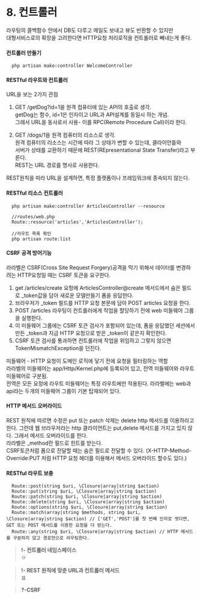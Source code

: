 # 8. 컨트롤러
라우팅의 콜백함수 안에서 DB도 다루고 메일도 보내고 뷰도 반환할 수 있지만  
대형서비스로의 확장을 고려한다면 HTTP요청 처리로직을 컨트롤러로 빼내는게 좋다.

#### 컨트롤러 만들기
~~~
  php artisan make:controller WelcomeController
~~~

#### RESTful 라우트와 컨트롤러
URL을 보는 2가지 관점
1. GET /getDog?id=1을 원격 컴퓨터에 있는 API의 호출로 생각.  
  getDog는 함수, id=1은 인자이고 URL과 API설계를 동일시 하는 개념.  
  그래서 URL을 동사로서 사용- 이를 RPC(Remote Procedure Call)이라 한다.

2. GET /dogs/1을 원격 컴퓨터의 리소스로 생각.  
  원격 컴퓨터의 리소스는 시간에 따라 그 상태가 변할 수 있는데, 클라이언틑와  
  서버가 상태를 교환하기 때문에 REST(REpresentational State Transfer)라고 부른다.  
  REST는 URL 경로를 명사로 사용한다.

REST원칙을 따라 URL을 설계하면, 특정 플랫폼이나 프레임워크에 종속되지 않는다.


#### RESTful 리소스 컨트롤러
~~~
  php artisan make:controller ArticlesController --resource

  //routes/web.php
  Route::resource('articles','ArticlesController');

  //라우트 목록 확인
  php artisan route:list
~~~


#### CSRF 공격 방어기능
라라벨은 CSRF(Cross Site Request Forgery)공격을 막기 위해서 데이터를 변경하려는 HTTP요청일 때는 CSRF 토큰을 요구한다.
1. get /articles/create 요청에 ArticlesController@create 메서드에서 숨은 필드로 _token값을 담아 새로운 모델만들기 폼을 응답한다.
2. 브라우저가 _token 필드를 HTTP 요청 본문에 담아 POST articles 요청을 한다.
3. POST /articles 라우팅이 컨트롤러에게 작업을 할당하기 전에 web 미들웨어 그룹을 실행한다.
4. 이 미들웨어 그룹에는 CSRF 토큰 검사가 포함되어 있는데, 폼을 응답했던 세션에서 만든 _token과 지금  HTTP 요청으로 받은 _token이 같은지 확인한다.
5. CSRF 토큰 검사를 통과하면 컨트롤러에 작업을 위임하고 그렇지 않으면 TokenMismatchException을 던진다.


미들웨어 - HTTP 요청이 도메인 로직에 닿기 전에 요청을 필터링하는 역할  
라라벨의 미들웨어는 app/Http/Kernel.php에 등록되어 있고, 전역 미들웨어와 라우트 미들웨어로 구분됨.  
전역은 모든 요청에 라우트 미들웨어는 특정 라우트에만 적용된다.
라라벨에는 web과 api라는 두개의 미들웨어 그룹이 기본 탑재되어 있다.

#### HTTP 메서드 오버라이드
REST 원칙에 따르면 수정은 put 또는 patch 삭제는 delete http 메서드를 이용하라고 한다.
그런데 웹 브라우저라는 http 클라이언트는 put,delete 메서드를 가지고 있지 않다.
그래서 메서드 오버라이드를 한다.  
라라벨은 _method란 필드로 힌트를 받는다.  
CSRF토큰처럼 폼으로 전달할 때는 숨은 필드로 전달할 수 있다.
(X-HTTP-Method-Override:PUT 처럼 HTTP 요청 헤더를 이용해서 메서드 오버라이드 할수도 있다.)


#### RESTful 라우트 보충
~~~
  Route::post(string $uri, \Closure|array|string $action)
  Route::put(string $uri, \Closure|array|string $action)
  Route::patch(string $uri, \Closure|array|string $action)
  Route::delete(string $uri, \Closure|array|string $action)
  Route::options(string $uri, \Closure|array|string $action)
  Route::match(array|string $methods, string $uri, \Closure|array|string $action) // ['GET','POST']를 첫 번째 인자로 썻다면, GET 또는 POST 메서드를 이용한 요청을 다 받는다.
  Route::any(string $uri, \Closure|array|string $action) // HTTP 메서드를 구분하지 않고 경로만으로 라우팅한다.
~~~

>**!- 컨트롤러 네임스페이스**  
ㅇ

>**!- REST 원칙에 맞춘 URL과 컨트롤러 메서드**  
표  

>**?-CSRF**
